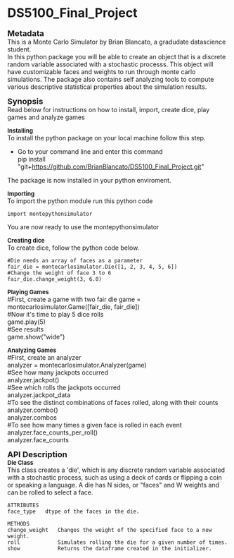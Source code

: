 # DS5100_Final_Project

<font size="4"> **Metadata** </font>  
This is a Monte Carlo Simulator by Brian Blancato, a gradudate datascience student.  
In this python package you will be able to create an object that is a discrete random variable associated with a stochastic processs.  This object will have customizable faces and weights to run through monte carlo simulations.  The package also contains self analyzing tools to compute various descriptive statistical properties about the simulation results.  
  
<font size="4"> **Synopsis** </font>  
Read below for instructions on how to install, import, create dice, play games and analyze games  
  
 <font size="2"> **Installing** </font>   
 To install the python package on your local machine follow this step.  
   
  - Go to your command line and enter this command  
      pip install "git+https://github.com/BrianBlancato/DS5100_Final_Project.git"  
  
The package is now installed in your python enviroment.  
  
<font size="2"> **Importing** </font>  
To import the python module run this python code  
    
    import montepythonsimulator  
  
You are now ready to use the montepythonsimulator  
  
<font size="2"> **Creating dice** </font>  
To create dice, follow the python code below.  
  
    #Die needs an array of faces as a parameter  
    fair_die = montecarlosimulator.Die([1, 2, 3, 4, 5, 6])  
    #Change the weight of face 3 to 6  
    fair_die.change_weight(3, 6.0)  

<font size="2"> **Playing Games** </font>  
#First, create a game with two fair die
    game = montecarlosimulator.Game([fair_die, fair_die])  
#Now it's time to play 5 dice rolls  
    game.play(5)  
#See results  
    game.show("wide")

<font size="2"> **Analyzing Games** </font>  
#First, create an analyzer  
    analyzer = montecarlosimulator.Analyzer(game)  
#See how many jackpots occurred  
    analyzer.jackpot()  
#See which rolls the jackpots occurred  
    analyzer.jackpot_data  
#To see the distinct combinations of faces rolled, along with their counts  
    analyzer.combo()  
    analyzer.combos  
#To see how many times a given face is rolled in each event  
    analyzer.face_counts_per_roll()  
    analyzer.face_counts  
  
<font size="4"> **API Description** </font>  
<font size="2"> **Die Class** </font>  
    This class creates a 'die', which is any discrete random variable
    associated with a stochastic process, such as using a deck of cards 
    or flipping a coin or speaking a language.  A die has N sides, or "faces"
    and W weights and can be rolled to select a face.

    ATTRIBUTES
    face_type   dtype of the faces in the die.

    METHODS
    change_weight   Changes the weight of the specified face to a new weight.
    roll            Simulates rolling the die for a given number of times.
    show            Returns the dataframe created in the initializer.
